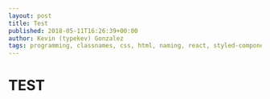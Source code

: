 ```yaml
---
layout: post
title: Test
published: 2018-05-11T16:26:39+00:00
author: Kevin (typekev) Gonzalez
tags: programming, classnames, css, html, naming, react, styled-components
---
```


# TEST